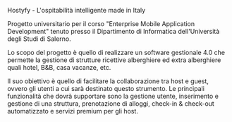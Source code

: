 Hostyfy - L'ospitabilità intelligente made in Italy

Progetto universitario per il corso "Enterprise Mobile Application Development" tenuto presso il Dipartimento di Informatica dell'Università degli Studi di Salerno.

Lo scopo del progetto è quello di realizzare un software gestionale 4.0 che permette la gestione di strutture ricettive alberghiere ed extra alberghiere quali hotel, B&B, casa vacanze, etc. 

Il suo obiettivo è quello di facilitare la collaborazione tra host e guest, ovvero gli utenti a cui sarà destinato questo strumento. 
Le principali funzionalità che dovrà supportare sono la gestione utente, inserimento e gestione di una struttura, prenotazione di alloggi, check-in & check-out automatizzato e servizi premium per gli host.
